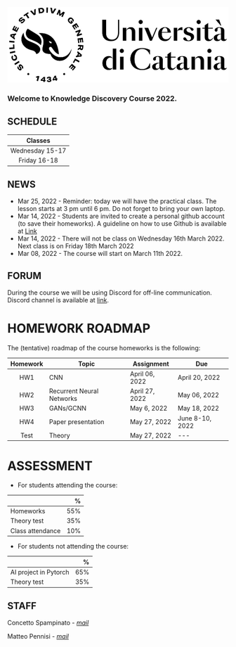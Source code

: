 [![logo](/imgs/logo.jpg)](http://www.dei.unict.it/corsi/lm-91)

### Welcome to Knowledge Discovery Course 2022.


## SCHEDULE

| Classes     |
| :----------:    |
| Wednesday 15-17    |
| Friday 16-18    |



## NEWS

- Mar 25, 2022 - Reminder: today we will have the practical class. The lesson starts at 3 pm until 6 pm. Do not forget to bring your own laptop.
- Mar 14, 2022 - Students are invited to create a personal github account (to save their homeworks). A guideline on how to use Github is available at [Link](https://drive.google.com/file/d/16NZEy-1Uo_gZGW-5ooNRh7EU6w-JA9vD/view?usp=sharing)
- Mar 14, 2022 - There will not be class on Wednesday 16th March 2022. Next class is on Friday 18th March 2022
- Mar 08, 2022 - The course will start on March 11th 2022.


## FORUM 
During the course we will be using Discord for off-line communication. Discord channel is available at [link](https://discord.gg/wEWMusrE).


# HOMEWORK ROADMAP 
The (tentative) roadmap of the course homeworks is the following:

| Homework | Topic              | Assignment    | Due          |
| :-------:| ------------------ | --------------- | -------          |
| HW1      | CNN    | April 06, 2022 | April 20, 2022   |
| HW2      | Recurrent Neural Networks | April 27, 2022 | May 06, 2022    |
| HW3      | GANs/GCNN | May 6, 2022 | May 18, 2022    |
| HW4      | Paper presentation | May 27, 2022 | June 8-10, 2022    |
| Test      | Theory | May 27, 2022 | ---   |



# ASSESSMENT

- For students attending the course:

|      | %   |
| :--------     |    -------: |
| Homeworks | 55% |
| Theory test  | 35%  |
| Class attendance| 10% |

- For students not attending the course:

|      | %   |
| :--------     |    -------: |
| AI project in Pytorch | 65% |
| Theory test  | 35%  |



## STAFF

Concetto Spampinato - *[mail](mailto:concetto.spampinato@unict.it)*

Matteo Pennisi - *[mail](mailto:matteo.pennisi98@gmail.com)*



[404]: /knowledge-discovery/fallback
